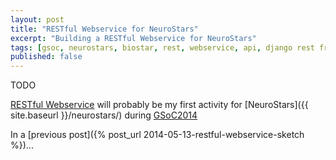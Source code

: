 ```yaml
---
layout: post
title: "RESTful Webservice for NeuroStars"
excerpt: "Building a RESTful Webservice for NeuroStars"
tags: [gsoc, neurostars, biostar, rest, webservice, api, django rest framework]
published: false
---
```


TODO

[RESTful Webservice](http://en.wikipedia.org/wiki/Representational_state_transfer#Applied_to_web_services)
will probably be my first activity for [NeuroStars]({{ site.baseurl }}/neurostars/) during
[GSoC2014](https://developers.google.com/open-source/soc/?csw=1)

In a [previous post]({% post_url 2014-05-13-restful-webservice-sketch %})...